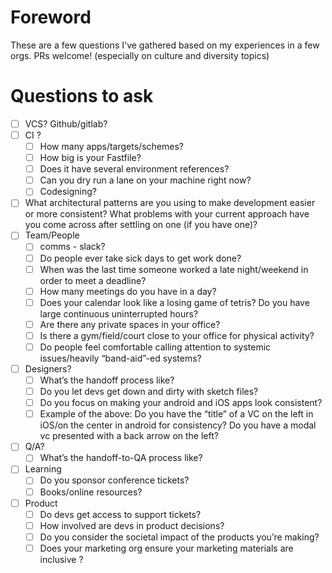# Foreword
These are a few questions I've gathered based on my experiences in a few orgs. PRs welcome! (especially on culture and diversity topics)


# Questions to ask
- [ ] VCS? Github/gitlab?
- [ ] CI ? 
	- [ ] How many apps/targets/schemes?
	- [ ] How big is your Fastfile?
	- [ ] Does it have several environment references?
	- [ ] Can you dry run a lane on your machine right now?
	- [ ] Codesigning? 
- [ ] What architectural patterns are you using to make development easier or more consistent? What problems with your current approach have you come across after settling on one (if you have one)?
- [ ] Team/People
	- [ ] comms - slack?
	- [ ] Do people ever take sick days to get work done?
	- [ ] When was the last time someone worked a late night/weekend in order to meet a deadline?
	- [ ] How many meetings do you have in a day?
	- [ ] Does your calendar look like a losing game of tetris? Do you have large continuous uninterrupted hours?
	- [ ] Are there any private spaces in your office?
	- [ ] Is there  a gym/field/court close to your office for physical activity?
	- [ ] Do people feel comfortable calling attention to systemic issues/heavily “band-aid”-ed systems?
- [ ] Designers?
	- [ ] What’s the handoff process like?
	- [ ] Do you let devs get down and dirty with sketch files?
	- [ ] Do you focus on making your android and iOS apps look consistent?
	- [ ] Example of the above: Do you have the “title” of a VC on the left in iOS/on the center in android for consistency? Do you have a modal vc presented with a back arrow on the left?
- [ ] Q/A?
	- [ ] What’s the handoff-to-QA process like?
- [ ] Learning
	- [ ] Do you sponsor conference tickets?
	- [ ] Books/online resources?
- [ ] Product
	- [ ] Do devs get access to support tickets? 
	- [ ] How involved are devs in product decisions?
	- [ ] Do you consider the societal impact of the products you’re making?
	- [ ] Does your marketing org ensure your marketing materials are inclusive ?
